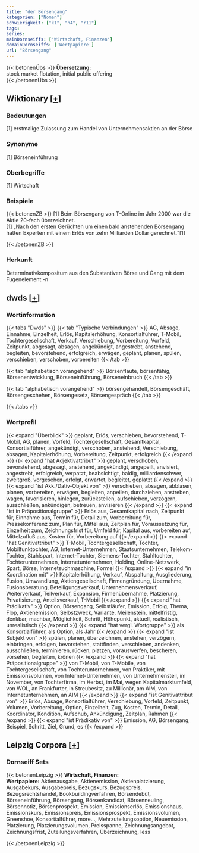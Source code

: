 ```yaml
---
title: "der Börsengang"
kategorien: ["Nomen"]
schwierigkeit: ["k1", "h4", "r11"]
tags:
series:
mainDornseiffs: ['Wirtschaft, Finanzen']
domainDornseiffs: ['Wertpapiere']
url: "Börsengang"
---
```


{{< betonenÜbs >}}
**Übersetzung:**  
stock market flotation, initial public offering  
{{< /betonenÜbs >}}

## Wiktionary [[+](https://de.wiktionary.org/wiki/Börsengang)]

### Bedeutungen
[1] erstmalige Zulassung zum Handel von Unternehmensaktien an der Börse  

### Synonyme
[1] Börseneinführung  

### Oberbegriffe
[1] Wirtschaft  

### Beispiele
{{< betonenZB >}}
[1] Beim Börsengang von T-Online im Jahr 2000 war die Aktie 20-fach überzeichnet.  
[1] „Nach den ersten Gerüchten um einen bald anstehenden Börsengang hatten Experten mit einem Erlös von zehn Milliarden Dollar gerechnet.“[1]  

{{< /betonenZB >}}
### Herkunft
Determinativkompositum aus den Substantiven Börse und Gang mit dem Fugenelement -n  



## dwds [[+](https://www.dwds.de/wb/Börsengang)]

### Wortinformation
{{< tabs "Dwds" >}}
{{< tab "Typische Verbindungen" >}}
AG, Absage, Einnahme, Einzelheit, Erlös, Kapitalerhöhung, Konsortialführer, T-Mobil, Tochtergesellschaft, Verkauf, Verschiebung, Vorbereitung, Vorfeld, Zeitpunkt, abgesagt, absagen, angekündigt, angestrebt, anstehend, begleiten, bevorstehend, erfolgreich, erwägen, geplant, planen, spülen, verschieben, verschoben, vorbereiten
{{< /tab >}}

{{< tab "alphabetisch vorangehend" >}}
Börsenflaute, börsenfähig, Börsenentwicklung, Börseneinführung, Börseneinbruch
{{< /tab >}}

{{< tab "alphabetisch vorangehend" >}}
börsengehandelt, Börsengeschäft, Börsengeschehen, Börsengesetz, Börsengespräch
{{< /tab >}}

{{< /tabs >}}

### Wortprofil
{{< expand "Überblick" >}} geplant, Erlös, verschieben, bevorstehend, T-Mobil, AG, planen, Vorfeld, Tochtergesellschaft, Gesamtkapital, Konsortialführer, angekündigt, verschoben, anstehend, Verschiebung, absagen, Kapitalerhöhung, Vorbereitung, Zeitpunkt, erfolgreich {{< /expand >}}
{{< expand "hat Adjektivattribut" >}} geplant, verschoben, bevorstehend, abgesagt, anstehend, angekündigt, angepeilt, anvisiert, angestrebt, erfolgreich, verpatzt, beabsichtigt, baldig, milliardenschwer, zweitgroß, vorgesehen, erfolgt, erwartet, begleitet, geplatzt {{< /expand >}}
{{< expand "ist Akk./Dativ-Objekt von" >}} verschieben, absagen, abblasen, planen, vorbereiten, erwägen, begleiten, anpeilen, durchziehen, anstreben, wagen, favorisieren, hinlegen, zurückstellen, aufschieben, verzögern, ausschließen, ankündigen, betreuen, anvisieren {{< /expand >}}
{{< expand "ist in Präpositionalgruppe" >}} Erlös aus, Gesamtkapital nach, Zeitpunkt für, Einnahme aus, Termin für, Detail zum, Vorbereitung für, Pressekonferenz zum, Plan für, Mittel aus, Zeitplan für, Voraussetzung für, Einzelheit zum, Zeichnungsfrist für, Umfeld für, Kapital aus, vorbereiten auf, Mittelzufluß aus, Kosten für, Vorbereitung auf {{< /expand >}}
{{< expand "hat Genitivattribut" >}} T-Mobil, Tochtergesellschaft, Tochter, Mobilfunktochter, AG, Internet-Unternehmen, Staatsunternehmen, Telekom-Tochter, Stahlspart, Internet-Tochter, Siemens-Tochter, Stahltochter, Tochterunternehmen, Internetunternehmen, Holding, Online-Netzwerk, Spart, Börse, Internetsuchmaschine, Formel {{< /expand >}}
{{< expand "in Koordination mit" >}} Kapitalerhöhung, Verkauf, Abspaltung, Ausgliederung, Fusion, Umwandlung, Aktiengesellschaft, Firmengründung, Übernahme, Fusionsberatung, Beteiligungsverkauf, Unternehmensverkauf, Weiterverkauf, Teilverkauf, Expansion, Firmenübernahme, Platzierung, Privatisierung, Anteilsverkauf, T-Mobil {{< /expand >}}
{{< expand "hat Prädikativ" >}} Option, Börsengang, Selbstläufer, Emission, Erfolg, Thema, Flop, Aktienemission, Selbstzweck, Variante, Meilenstein, mittelfristig, denkbar, machbar, Möglichkeit, Schritt, Höhepunkt, aktuell, realistisch, unrealistisch {{< /expand >}}
{{< expand "hat vergl. Wortgruppe" >}} als Konsortialführer, als Option, als Jahr {{< /expand >}}
{{< expand "ist Subjekt von" >}} spülen, planen, überzeichnen, anstehen, verzögern, einbringen, erfolgen, bevorstehen, stattfinden, verschieben, andenken, ausschließen, terminieren, rücken, platzen, vorauswerfen, bescheren, vorsehen, begleiten, krönen {{< /expand >}}
{{< expand "hat Präpositionalgruppe" >}} von T-Mobil, von T-Mobile, von Tochtergesellschaft, von Tochterunternehmen, von Praktiker, mit Emissionsvolumen, von Internet-Unternehmen, von Unternehmensteil, im November, von Tochterfirma, im Herbst, im Mai, wegen Kapitalmarktumfeld, von WOL, an Frankfurter, in Streubesitz, zu Millionär, am AIM, von Internetunternehmen, an AIM {{< /expand >}}
{{< expand "ist Genitivattribut von" >}} Erlös, Absage, Konsortialführer, Verschiebung, Vorfeld, Zeitpunkt, Volumen, Vorbereitung, Option, Einzelheit, Zug, Kosten, Termin, Detail, Koordinator, Kondition, Aufschub, Ankündigung, Zeitplan, Rahmen {{< /expand >}}
{{< expand "ist Prädikativ von" >}} Emission, AG, Börsengang, Beispiel, Schritt, Ziel, Grund, es {{< /expand >}}

## Leipzig Corpora [[+](https://corpora.uni-leipzig.de/en/res?word=Börsengang&corpusId=deu_newscrawl-public_2018)]

### Dornseiff Sets
{{< betonenLeipzig >}}
**Wirtschaft, Finanzen:**  
**Wertpapiere:** Aktienausgabe, Aktienemission, Aktienplatzierung, Ausgabekurs, Ausgabepreis, Bezugskurs, Bezugspreis, Bezugsrechtshandel, Bookbuildingverfahren, Börsendebüt, Börseneinführung, Börsengang, Börsenkandidat, Börsenneuling, Börsennotiz, Börsenprospekt, Emission, Emissionserlös, Emissionshaus, Emissionskurs, Emissionspreis, Emissionsprospekt, Emissionsvolumen, Greenshoe, Konsortialführer, more..., Mehrzuteilungsoption, Neuemission, Platzierung, Platzierungsvolumen, Preisspanne, Zeichnungsangebot, Zeichnungsfrist, Zuteilungsverfahren, Überzeichnung, less  

{{< /betonenLeipzig >}}
